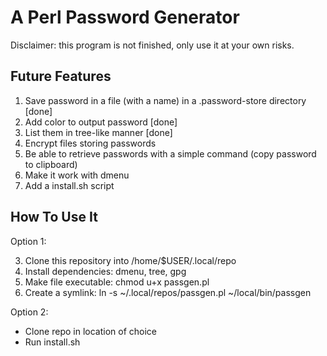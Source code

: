 # A Perl Password Generator

Disclaimer: this program is not finished, only use it at your own risks.

## Future Features

1. Save password in a file (with a name) in a .password-store
   directory [done]
2. Add color to output password [done]
3. List them in tree-like manner [done]
4. Encrypt files storing passwords
5. Be able to retrieve passwords with a simple command
(copy password to clipboard)
7. Make it work with dmenu
8. Add a install.sh script

## How To Use It

Option 1:

3. Clone this repository into /home/$USER/.local/repo
4. Install dependencies: dmenu, tree, gpg
5. Make file executable: chmod u+x passgen.pl
6. Create a symlink: ln -s ~/.local/repos/passgen.pl ~/local/bin/passgen

Option 2:

+ Clone repo in location of choice
+ Run install.sh